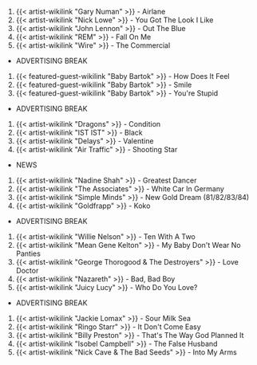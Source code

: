 1. {{< artist-wikilink "Gary Numan" >}} - Airlane
2. {{< artist-wikilink "Nick Lowe" >}} - You Got The Look I Like
3. {{< artist-wikilink "John Lennon" >}} - Out The Blue
4. {{< artist-wikilink "REM" >}} - Fall On Me
5. {{< artist-wikilink "Wire" >}} - The Commercial

- ADVERTISING BREAK

1. {{< featured-guest-wikilink "Baby Bartok" >}} - How Does It Feel
2. {{< featured-guest-wikilink "Baby Bartok" >}} - Smile
3. {{< featured-guest-wikilink "Baby Bartok" >}} - You're Stupid

- ADVERTISING BREAK

1. {{< artist-wikilink "Dragons" >}} - Condition
2. {{< artist-wikilink "IST IST" >}} - Black
3. {{< artist-wikilink "Delays" >}} - Valentine
4. {{< artist-wikilink "Air Traffic" >}} - Shooting Star

- NEWS

1. {{< artist-wikilink "Nadine Shah" >}} - Greatest Dancer
2. {{< artist-wikilink "The Associates" >}} - White Car In Germany
3. {{< artist-wikilink "Simple Minds" >}} - New Gold Dream (81/82/83/84)
4. {{< artist-wikilink "Goldfrapp" >}} - Koko

- ADVERTISING BREAK

1. {{< artist-wikilink "Willie Nelson" >}} - Ten With A Two
2. {{< artist-wikilink "Mean Gene Kelton" >}} - My Baby Don't Wear No Panties
3. {{< artist-wikilink "George Thorogood & The Destroyers" >}} - Love Doctor
4. {{< artist-wikilink "Nazareth" >}} - Bad, Bad Boy
5. {{< artist-wikilink "Juicy Lucy" >}} - Who Do You Love?

- ADVERTISING BREAK

1. {{< artist-wikilink "Jackie Lomax" >}} - Sour Milk Sea
2. {{< artist-wikilink "Ringo Starr" >}} - It Don't Come Easy
3. {{< artist-wikilink "Billy Preston" >}} - That's The Way God Planned It
4. {{< artist-wikilink "Isobel Campbell" >}} - The False Husband
5. {{< artist-wikilink "Nick Cave & The Bad Seeds" >}} - Into My Arms
